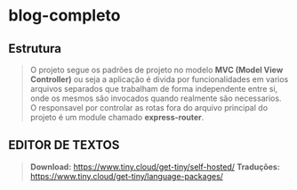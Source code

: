 # blog-completo

## Estrutura
>O projeto segue os padrões de projeto no modelo **MVC (Model View Controller)** ou seja a aplicação é divida por funcionalidades em varios arquivos separados que trabalham de forma independente entre si, onde os mesmos são invocados quando realmente são necessarios.
>O responsavel por controlar as rotas fora do arquivo principal do projeto é um module chamado **express-router**.

## EDITOR DE TEXTOS
>**Download:** https://www.tiny.cloud/get-tiny/self-hosted/
>**Traduções:** https://www.tiny.cloud/get-tiny/language-packages/
